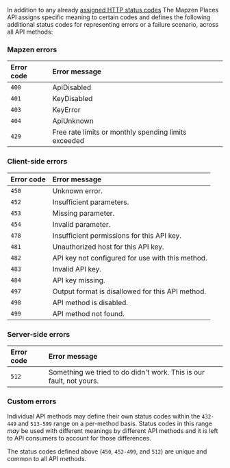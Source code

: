 In addition to any already [assigned HTTP status codes](https://www.iana.org/assignments/http-status-codes/http-status-codes.xhtml) The Mapzen Places API assigns specific meaning to certain codes and defines the following additional status codes for representing errors or a failure scenario, across all API methods:

<a name="mapzen"></a>
### Mapzen errors


| Error code | Error message |
| :--- | :--- |
| `400` | ApiDisabled |
| `401` | KeyDisabled |
| `403` | KeyError |
| `404` | ApiUnknown |
| `429` | Free rate limits or monthly spending limits exceeded |

<a name="client"></a>
### Client-side errors

| Error code | Error message |
| :--- | :--- |
| `450` | Unknown error. |
| `452` | Insufficient parameters. |
| `453` | Missing parameter. |
| `454` | Invalid parameter. |
| `478` | Insufficient permissions for this API key. |
| `481` | Unauthorized host for this API key. |
| `482` | API key not configured for use with this method. |
| `483` | Invalid API key. |
| `484` | API key missing. |
| `497` | Output format is disallowed for this API method. |
| `498` | API method is disabled. |
| `499` | API method not found. |

<a name="server"></a>
### Server-side errors

| Error code | Error message |
| :--- | :--- |
| `512` | Something we tried to do didn&#039;t work. This is our fault, not yours. |

<a name="custom"></a>
### Custom errors

Individual API methods may define their own status codes within the `432-449` and `513-599` range on a per-method basis. Status codes in this range _may_ be used with different meanings by different API methods and it is left to API consumers to account for those differences.

The status codes defined above (`450`, `452-499`, and `512`) are unique and common to all API methods.
